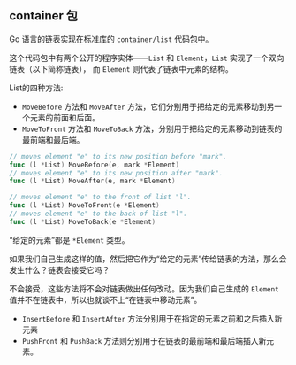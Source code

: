 ## container 包
Go 语言的链表实现在标准库的 `container/list` 代码包中。

这个代码包中有两个公开的程序实体——`List` 和 `Element`，`List` 实现了一个双向链表（以下简称链表），
而 `Element` 则代表了链表中元素的结构。

List的四种方法:
- `MoveBefore` 方法和 `MoveAfter` 方法，它们分别用于把给定的元素移动到另一个元素的前面和后面。
- `MoveToFront` 方法和 `MoveToBack` 方法，分别用于把给定的元素移动到链表的最前端和最后端。


```go
// moves element "e" to its new position before "mark".
func (l *List) MoveBefore(e, mark *Element)
// moves element "e" to its new position after "mark".
func (l *List) MoveAfter(e, mark *Element)

// moves element "e" to the front of list "l".
func (l *List) MoveToFront(e *Element)
// moves element "e" to the back of list "l".
func (l *List) MoveToBack(e *Element)
```

“给定的元素”都是 `*Element` 类型。

如果我们自己生成这样的值，然后把它作为“给定的元素”传给链表的方法，那么会发生什么？链表会接受它吗？

不会接受，这些方法将不会对链表做出任何改动。因为我们自己生成的 `Element` 值并不在链表中，所以也就谈不上“在链表中移动元素”。

- `InsertBefore` 和 `InsertAfter` 方法分别用于在指定的元素之前和之后插入新元素
- `PushFront` 和 `PushBack` 方法则分别用于在链表的最前端和最后端插入新元素。
